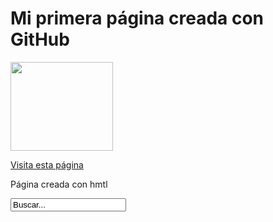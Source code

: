 <DOCTYPEhtml>
<html>
<body style = "background-color: powderblack" >

<head>
  <h1>Mi primera página creada con GitHub</h1>
</head>
  
<img src="https://miro.medium.com/max/719/1*WaaXnUvhvrswhBJSw4YTuQ.png" width="164" height="142">

<a href="https://github.com/"> Visita esta página </a>
 
<p>Página creada con hmtl </p>

<input type="text" value ="Buscar..."/>

</body>
</html>
